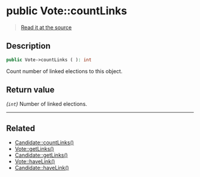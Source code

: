 # public Vote::countLinks

> [Read it at the source](https://github.com/julien-boudry/Condorcet/blob/master/src/Relations/Linkable.php#L44)

## Description    

```php
public Vote->countLinks ( ): int
```

Count number of linked elections to this object.


## Return value   

*(`int`)* Number of linked elections.


---------------------------------------

## Related

* [Candidate::countLinks()](/Docs/api-reference/Candidate%20Class/Candidate--countLinks().md)    
* [Vote::getLinks()](/Docs/api-reference/Vote%20Class/Vote--getLinks().md)    
* [Candidate::getLinks()](/Docs/api-reference/Candidate%20Class/Candidate--getLinks().md)    
* [Vote::haveLink()](/Docs/api-reference/Vote%20Class/Vote--haveLink().md)    
* [Candidate::haveLink()](/Docs/api-reference/Candidate%20Class/Candidate--haveLink().md)    
